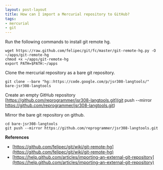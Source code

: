```yaml
---
layout: post-layout
title: How can I import a Mercurial repository to GitHub?
tags:
- mercurial
- git
---
```


Run the following commands to install git remote hg.

    wget https://raw.github.com/felipec/git/fc/master/git-remote-hg.py -O ~/apps/git-remote-hg
    chmod +x ~/apps/git-remote-hg
    export PATH=$PATH:~/apps

Clone the mercurial repository as a bare git repository.

    git clone --bare "hg::https://code.google.com/p/jsr308-langtools/" bare-jsr308-langtools

Create an empty GitHub repository
[https://github.com/reprogrammer/jsr308-langtools.git](git push --mirror
https://github.com/reprogrammer/jsr308-langtools.git)

Mirror the bare git repository on github.

    cd bare-jsr308-langtools
    git push --mirror https://github.com/reprogrammer/jsr308-langtools.git

**References**  

- [https://github.com/felipec/git/wiki/git-remote-hg](https://github.com/felipec/git/wiki/git-remote-hg)
- [https://help.github.com/articles/importing-an-external-git-repository](https://help.github.com/articles/importing-an-external-git-repository)

